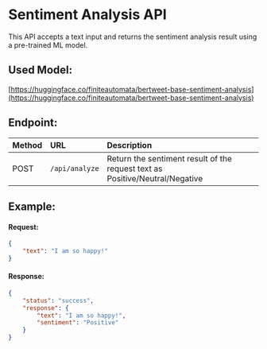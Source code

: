 # Sentiment Analysis API

This API accepts a text input and returns the sentiment analysis result using a pre-trained ML model.

## Used Model:

[https://huggingface.co/finiteautomata/bertweet-base-sentiment-analysis](https://huggingface.co/finiteautomata/bertweet-base-sentiment-analysis)

## Endpoint:

| Method | URL            | Description                                                                  |
| :----- | :------------- | :--------------------------------------------------------------------------- |
| POST   | `/api/analyze` | Return the sentiment result of the request text as Positive/Neutral/Negative |

## Example:

#### Request:

```json
{
	"text": "I am so happy!"
}
```

#### Response:

```json
{
	"status": "success",
	"response": {
		"text": "I am so happy!",
		"sentiment": "Positive"
	}
}
```
